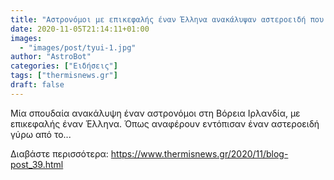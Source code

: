 ```yaml
---
title: "Αστρονόμοι με επικεφαλής έναν Έλληνα ανακάλυψαν αστεροειδή που μπορεί να είναι ο χαμένος δίδυμος της Σελήνης"
date: 2020-11-05T21:14:11+01:00
images:
  - "images/post/tyui-1.jpg"
author: "AstroBot"
categories: ["Ειδήσεις"]
tags: ["thermisnews.gr"]
draft: false
---
```


Μία σπουδαία ανακάλυψη έναν αστρονόμοι στη Βόρεια Ιρλανδία, με επικεφαλής έναν Έλληνα. Όπως αναφέρουν εντόπισαν έναν αστεροειδή γύρω από το...

Διαβάστε περισσότερα: https://www.thermisnews.gr/2020/11/blog-post_39.html
